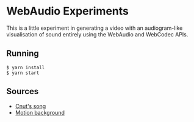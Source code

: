 # WebAudio Experiments

This is a little experiment in generating a video with an audiogram-like visualisation of sound
entirely using the WebAudio and WebCodec APIs.

## Running

```console
$ yarn install
$ yarn start
```

## Sources

* [Cnut's song](http://mdrout.webspace.wheatoncollege.edu/2009/02/05/cnuts-song/)
* [Motion background](https://www.videezy.com/backgrounds/5064-distant-lights-4k-motion-background-loop)
